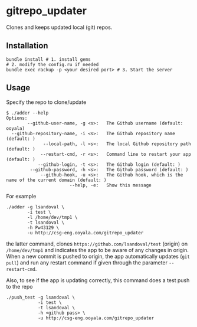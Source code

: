 gitrepo_updater
===============

Clones and keeps updated local (git) repos.

Installation
------------
~~~~
bundle install # 1. install gems
# 2. modify the config.ru if needed
bundle exec rackup -p <your desired port> # 3. Start the server
~~~~

Usage
-----

Specify the repo to clone/update

~~~~
$ ./adder --help
Options:
        --github-user-name, -g <s>:   The Github username (default: ooyala)
  --github-repository-name, -i <s>:   The Github repository name (default: )
              --local-path, -l <s>:   The local Github repository path (default: )
             --restart-cmd, -r <s>:   Command line to restart your app (default: )
            --github-login, -t <s>:   The Github login (default: )
         --github-password, -h <s>:   The Github password (default: )
             --github-hook, -u <s>:   The Github hook, which is the name of the current domain (default: )
                        --help, -e:   Show this message
~~~~

For example

~~~~
./adder -g lsandoval \
        -i test \
        -l /home/dev/tmp1 \
        -t lsandoval \
        -h Pw43129 \
        -u http://csg-eng.ooyala.com/gitrepo_updater
~~~~

the latter command, clones `https://github.com/lsandoval/test` (origin) on `/home/dev/tmp1` and indicates
the app to be aware of any changes in origin. When a new commit is pushed to origin, the
app automatically updates (`git pull`) and run any restart command if given through the parameter `--restart-cmd`.

Also, to see if the app is updating correctly, this command does a test push to the repo

~~~~
./push_test -g lsandoval \
            -i test \
            -t lsandoval \
            -h <github pass> \
            -u http://csg-eng.ooyala.com/gitrepo_updater
~~~~
